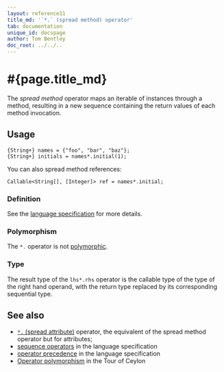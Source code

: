 ```yaml
---
layout: reference11
title_md: '`*.` (spread method) operator'
tab: documentation
unique_id: docspage
author: Tom Bentley
doc_root: ../../..
---
```


# #{page.title_md}

The *spread method* operator maps an iterable of instances through a 
method, resulting in a new sequence containing the return values of
each method invocation.

## Usage 

<!-- try: -->
    {String+} names = {"foo", "bar", "baz"};
    {String+} initials = names*.initial(1);

You can also spread method references:

<!-- check:none -->
<!-- try: -->
    Callable<String[], [Integer]> ref = names*.initial;
    
### Definition

See the [language specification](#{site.urls.spec_current}#listmap) for 
more details.

### Polymorphism

The `*.` operator is not [polymorphic](#{page.doc_root}/reference/operator/operator-polymorphism). 

### Type

The result type of the `lhs*.rhs` operator is the callable type of the 
type of the right hand operand, with the return type replaced by its
corresponding sequential type.


## See also

* [`*.` (spread attribute)](../spread-attribute) operator, the equivalent of the 
  spread method operator but for attributes;
* [sequence operators](#{site.urls.spec_current}#listmap) in the 
  language specification
* [operator precedence](#{site.urls.spec_current}#operatorprecedence) in the 
  language specification
* [Operator polymorphism](#{page.doc_root}/tour/language-module/#operator_polymorphism) 
  in the Tour of Ceylon

